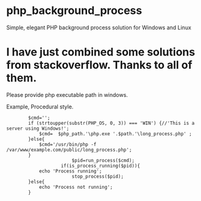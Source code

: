 # php_background_process
Simple, elegant PHP background process solution for Windows and Linux 

# I have just combined some solutions from stackoverflow. Thanks to all of them.

Please provide php executable path in windows.

Example, Procedural style.

			$cmd='';
			if (strtoupper(substr(PHP_OS, 0, 3)) === 'WIN') {//'This is a server using Windows!';
				$cmd=  $php_path.'\php.exe '.$path.'\long_process.php' ;	
			}else{
				$cmd='/usr/bin/php -f  /var/www/example.com/public/long_process.php';
			}
                        	$pid=run_process($cmd);
                        if(is_process_running($pid)){
				echo 'Process running';
                       		stop_process($pid);
			}else{
				echo 'Process not running';
			}
